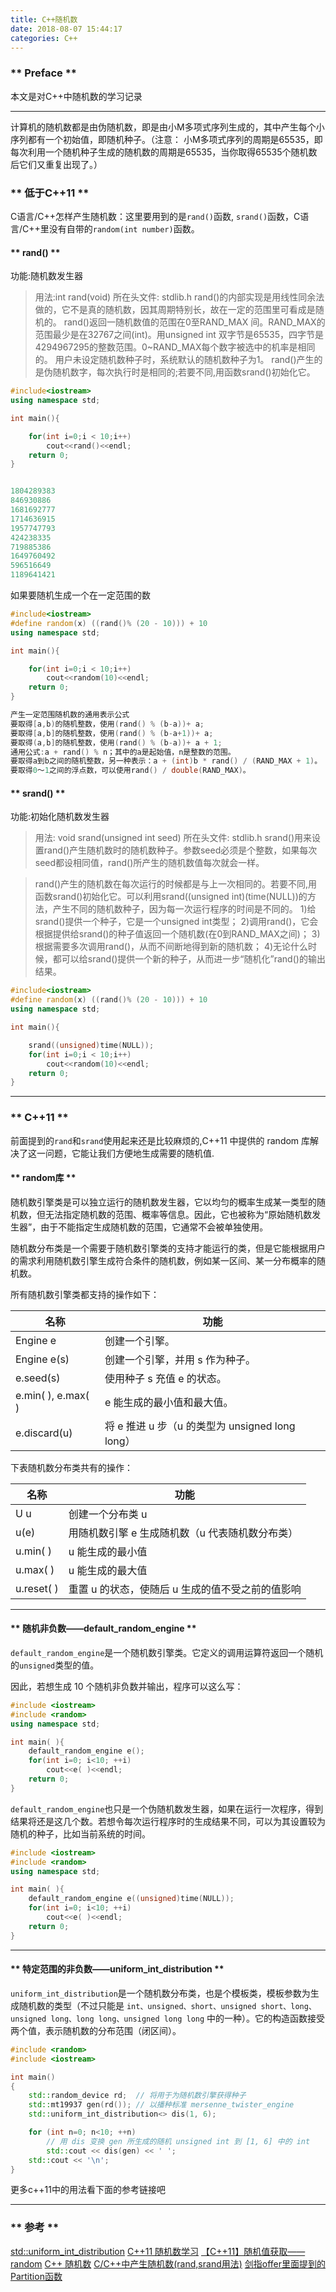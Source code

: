 ```yaml
---
title: C++随机数
date: 2018-08-07 15:44:17
categories: C++
---
```


### ** Preface **

本文是对C++中随机数的学习记录

************
计算机的随机数都是由伪随机数，即是由小M多项式序列生成的，其中产生每个小序列都有一个初始值，即随机种子。（注意： 小M多项式序列的周期是65535，即每次利用一个随机种子生成的随机数的周期是65535，当你取得65535个随机数后它们又重复出现了。）
### ** 低于C++11 **

C语言/C++怎样产生随机数：这里要用到的是`rand()`函数, `srand()`函数，C语言/C++里没有自带的`random(int number)`函数。 

#### ** rand() **

功能:随机数发生器
>用法:int rand(void)
所在头文件: stdlib.h
rand()的内部实现是用线性同余法做的，它不是真的随机数，因其周期特别长，故在一定的范围里可看成是随机的。
rand()返回一随机数值的范围在0至RAND_MAX 间。RAND_MAX的范围最少是在32767之间(int)。用unsigned int 双字节是65535，四字节是4294967295的整数范围。0~RAND_MAX每个数字被选中的机率是相同的。
用户未设定随机数种子时，系统默认的随机数种子为1。
rand()产生的是伪随机数字，每次执行时是相同的;若要不同,用函数srand()初始化它。

```c++
#include<iostream>
using namespace std;

int main(){

    for(int i=0;i < 10;i++)
        cout<<rand()<<endl;
    return 0;
}


1804289383
846930886
1681692777
1714636915
1957747793
424238335
719885386
1649760492
596516649
1189641421
```

如果要随机生成一个在一定范围的数
```c++
#include<iostream>
#define random(x) ((rand()% (20 - 10))) + 10
using namespace std;

int main(){

    for(int i=0;i < 10;i++)
        cout<<random(10)<<endl;
    return 0;
}

产生一定范围随机数的通用表示公式 
要取得[a,b)的随机整数，使用(rand() % (b-a))+ a; 
要取得[a,b]的随机整数，使用(rand() % (b-a+1))+ a; 
要取得(a,b]的随机整数，使用(rand() % (b-a))+ a + 1; 
通用公式:a + rand() % n；其中的a是起始值，n是整数的范围。 
要取得a到b之间的随机整数，另一种表示：a + (int)b * rand() / (RAND_MAX + 1)。 
要取得0～1之间的浮点数，可以使用rand() / double(RAND_MAX)。
```
#### ** srand() **

功能:初始化随机数发生器
>用法: void srand(unsigned int seed)
所在头文件: stdlib.h
srand()用来设置rand()产生随机数时的随机数种子。参数seed必须是个整数，如果每次seed都设相同值，rand()所产生的随机数值每次就会一样。

>rand()产生的随机数在每次运行的时候都是与上一次相同的。若要不同,用函数srand()初始化它。可以利用srand((unsigned int)(time(NULL))的方法，产生不同的随机数种子，因为每一次运行程序的时间是不同的。
1)给srand()提供一个种子，它是一个unsigned int类型； 
2)调用rand()，它会根据提供给srand()的种子值返回一个随机数(在0到RAND_MAX之间)； 
3)根据需要多次调用rand()，从而不间断地得到新的随机数； 
4)无论什么时候，都可以给srand()提供一个新的种子，从而进一步“随机化”rand()的输出结果。

```c++
#include<iostream>
#define random(x) ((rand()% (20 - 10))) + 10
using namespace std;

int main(){

    srand((unsigned)time(NULL));
    for(int i=0;i < 10;i++)
        cout<<random(10)<<endl;
    return 0;
}
```
*************
### ** C++11 **

前面提到的`rand`和`srand`使用起来还是比较麻烦的,C++11 中提供的 random 库解决了这一问题，它能让我们方便地生成需要的随机值.

#### ** random库 ** 

随机数引擎类是可以独立运行的随机数发生器，它以均匀的概率生成某一类型的随机数，但无法指定随机数的范围、概率等信息。因此，它也被称为“原始随机数发生器”，由于不能指定生成随机数的范围，它通常不会被单独使用。

随机数分布类是一个需要于随机数引擎类的支持才能运行的类，但是它能根据用户的需求利用随机数引擎生成符合条件的随机数，例如某一区间、某一分布概率的随机数。

所有随机数引擎类都支持的操作如下：

|名称|功能|
|------|------|
|Engine e |	创建一个引擎。|
|Engine e(s) |	创建一个引擎，并用 s 作为种子。|
|e.seed(s) |	使用种子 s 充值 e 的状态。|
|e.min( ), e.max( ) |	e 能生成的最小值和最大值。|
|e.discard(u) |	将 e 推进 u 步（u 的类型为 unsigned long long）|

下表随机数分布类共有的操作：

|名称|功能|
|------|------|
|U u |创建一个分布类 u |
|u(e) |用随机数引擎 e 生成随机数（u 代表随机数分布类）|
|u.min( ) | u 能生成的最小值|
|u.max( ) |	u 能生成的最大值|
|u.reset( ) | 重置 u 的状态，使随后 u 生成的值不受之前的值影响 |

*******************

#### ** 随机非负数——default_random_engine **

`default_random_engine`是一个随机数引擎类。它定义的调用运算符返回一个随机的` unsigned `类型的值。

因此，若想生成 10 个随机非负数并输出，程序可以这么写：

```C++
#include <iostream>
#include <random>
using namespace std;

int main( ){
    default_random_engine e();
    for(int i=0; i<10; ++i)
        cout<<e( )<<endl;
    return 0;
}

```
`default_random_engine`也只是一个伪随机数发生器，如果在运行一次程序，得到结果将还是这几个数。若想令每次运行程序时的生成结果不同，可以为其设置较为随机的种子，比如当前系统的时间。

```C++
#include <iostream>
#include <random>
using namespace std;

int main( ){
    default_random_engine e((unsigned)time(NULL));
    for(int i=0; i<10; ++i)
        cout<<e( )<<endl;
    return 0;
}
```
**************

#### ** 特定范围的非负数——uniform_int_distribution **

`uniform_int_distribution`是一个随机数分布类，也是个模板类，模板参数为生成随机数的类型（不过只能是 `int、unsigned、short、unsigned short、long、unsigned long、long long、unsigned long long` 中的一种）。它的构造函数接受两个值，表示随机数的分布范围（闭区间）。

```C++
#include <random>
#include <iostream>

int main()
{
    std::random_device rd;  // 将用于为随机数引擎获得种子
    std::mt19937 gen(rd()); // 以播种标准 mersenne_twister_engine
    std::uniform_int_distribution<> dis(1, 6);

    for (int n=0; n<10; ++n)
        // 用 dis 变换 gen 所生成的随机 unsigned int 到 [1, 6] 中的 int
        std::cout << dis(gen) << ' ';
    std::cout << '\n';
}
```
更多c++11中的用法看下面的参考链接吧
*************
### ** 参考 **

[std::uniform_int_distribution](https://zh.cppreference.com/w/cpp/numeric/random/uniform_int_distribution)
[C++11 随机数学习](https://blog.csdn.net/luotuo44/article/details/33690179)
[【C++11】随机值获取——random](https://www.jianshu.com/p/05863a00af8d)
[C++ 随机数](https://www.cnblogs.com/growup/archive/2011/06/05/2073301.html)
[C/C++中产生随机数(rand,srand用法)](https://www.cnblogs.com/afarmer/archive/2011/05/01/2033715.html)
[剑指offer里面提到的Partition函数](http://www.voidcn.com/article/p-euckgqfp-hc.html)
